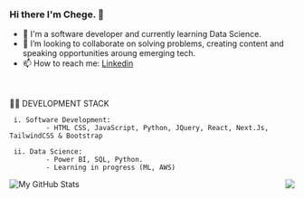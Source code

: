 ### Hi there I'm Chege. 👋

- 🔭 I'm a software developer and currently learning Data Science.
- 👯 I’m looking to collaborate on solving problems, creating content and speaking opportunities aroung emerging tech.
- 📫 How to reach me: [Linkedin](https://www.linkedin.com/in/samwel-chege-b069b618b?lipi=urn%3Ali%3Apage%3Ad_flagship3_profile_view_base_contact_details%3Bxl5h%2BFSySoGbi2rrTLdjeQ%3D%3D)


<br><br> 🧑‍💼 DEVELOPMENT STACK<br>

     i. Software Development:
             - HTML CSS, JavaScript, Python, JQuery, React, Next.Js, TailwindCSS & Bootstrap
               
     ii. Data Science: 
             - Power BI, SQL, Python.
             - Learning in progress (ML, AWS)


 
<img align="left" alt="My GitHub Stats" src="https://github-readme-stats.vercel.app/api?username=samwel-chege&show_icons=true&theme=radical&count_private=true" />


 <img align="right" src="https://github-readme-stats.vercel.app/api/top-langs/?username=samwel-chege&theme=radical&count_private=true"> 
  
  




 
